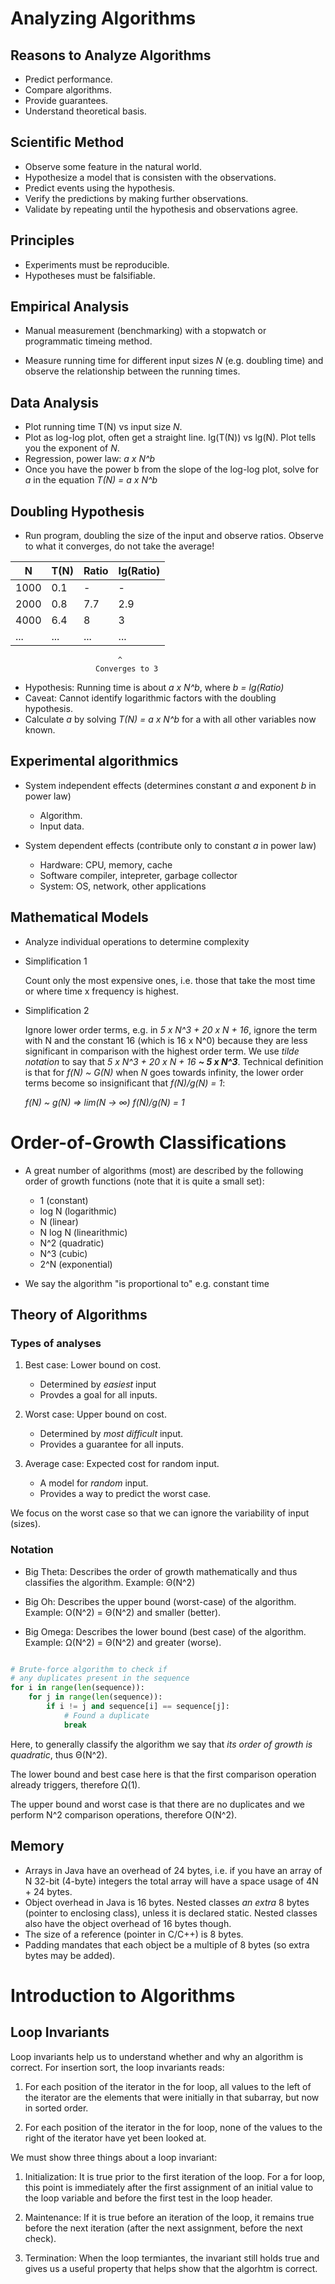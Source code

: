 # Analyzing Algorithms

## Reasons to Analyze Algorithms

- Predict performance.
- Compare algorithms.
- Provide guarantees.
- Understand theoretical basis.

## Scientific Method

- Observe some feature in the natural world.
- Hypothesize a model that is consisten with the observations.
- Predict events using the hypothesis.
- Verify the predictions by making further observations.
- Validate by repeating until the hypothesis and observations agree.

## Principles

- Experiments must be reproducible.
- Hypotheses must be falsifiable.

## Empirical Analysis

- Manual measurement (benchmarking) with a stopwatch or programmatic timeing method.

- Measure running time for different input sizes *N* (e.g. doubling time) and observe the relationship between the running times.

## Data Analysis

- Plot running time T(N) vs input size *N*.
- Plot as log-log plot, often get a straight line. lg(T(N)) vs lg(N). Plot tells you the exponent of *N*.
- Regression, power law: *a x N^b*
- Once you have the power b from the slope of the log-log plot, solve for *a* in the equation *T(N) = a x N^b*

## Doubling Hypothesis

- Run program, doubling the size of the input and observe ratios. Observe to what it converges, do not take the average!

|  N   | T(N) | Ratio | lg(Ratio) |
| ---- | ---- | ----- | --------  |
| 1000 | 0.1  |   -   |     -     |
| 2000 | 0.8  |  7.7  |    2.9    |
| 4000 | 6.4  |   8   |     3     |
| ...  | ...  |  ...  |    ...    |

                            ^
                       Converges to 3

- Hypothesis: Running time is about *a x N^b*, where *b = lg(Ratio)*
- Caveat: Cannot identify logarithmic factors with the doubling hypothesis.
- Calculate *a* by solving *T(N) = a x N^b* for a with all other variables now known.

## Experimental algorithmics

- System independent effects (determines constant *a* and exponent *b* in power law)

	+ Algorithm.
	+ Input data.

- System dependent effects (contribute only to constant *a* in power law)

	+ Hardware: CPU, memory, cache
	+ Software compiler, intepreter, garbage collector
	+ System: OS, network, other applications

## Mathematical Models

- Analyze individual operations to determine complexity
- Simplification 1

  Count only the most expensive ones, i.e. those that take the most time or where time x frequency is highest.

- Simplification 2

  Ignore lower order terms, e.g. in *5 x N^3 + 20 x N + 16*, ignore the term with N and the constant 16 (which is 16 x N^0) because they are less significant in comparison with the highest order term. We use *tilde notation* to say that *5 x N^3 + 20 x N + 16 __~ 5 x N^3__*. Technical definition is that for *f(N) ~ G(N)* when *N* goes towards infinity, the lower order terms become so insignificant that *f(N)/g(N) = 1*:

  *f(N) ~ g(N) => lim(N -> ∞) f(N)/g(N) = 1*

 # Order-of-Growth Classifications

 - A great number of algorithms (most) are described by the following order of growth functions (note that it is quite a small set):

 	+ 1 (constant)
 	+ log N (logarithmic)
 	+ N (linear)
 	+ N log N (linearithmic)
 	+ N^2 (quadratic)
 	+ N^3 (cubic)
 	+ 2^N (exponential)

- We say the algorithm "is proportional to" e.g. constant time

## Theory of Algorithms

### Types of analyses

1. Best case: Lower bound on cost.

	- Determined by *easiest* input
	- Provdes a goal for all inputs.

2. Worst case: Upper bound on cost.

	- Determined by *most difficult* input.
	- Provides a guarantee for all inputs.

3. Average case: Expected cost for random input.

	- A model for *random* input.
	- Provides a way to predict the worst case.

We focus on the worst case so that we can ignore the variability of input (sizes).

### Notation

- Big Theta: Describes the order of growth mathematically and thus classifies the algorithm. Example: Θ(Ν^2)

- Big Oh: Describes the upper bound (worst-case) of the algorithm. Example: O(N^2) = Θ(Ν^2) and smaller (better).

- Big Omega: Describes the lower bound (best case) of the algorithm. Example: Ω(Ν^2) = Θ(Ν^2) and greater (worse).

```Python

# Brute-force algorithm to check if
# any duplicates present in the sequence
for i in range(len(sequence)):
	for j in range(len(sequence)):
		if i != j and sequence[i] == sequence[j]:
			# Found a duplicate
			break
```

Here, to generally classify the algorithm we say that *its order of growth is quadratic*, thus Θ(Ν^2).

The lower bound and best case here is that the first comparison operation already triggers, therefore Ω(1).

The upper bound and worst case is that there are no duplicates and we perform N^2 comparison operations, therefore O(N^2).

## Memory

- Arrays in Java have an overhead of 24 bytes, i.e. if you have an array of N 32-bit (4-byte) integers the total array will have a space usage of 4N + 24 bytes.
- Object overhead in Java is 16 bytes. Nested classes *an extra* 8 bytes (pointer to enclosing class), unless it is declared static. Nested classes also have the object overhead of 16 bytes though.
- The size of a reference (pointer in C/C++) is 8 bytes.
- Padding mandates that each object be a multiple of 8 bytes (so extra bytes may be added).

# Introduction to Algorithms

## Loop Invariants

Loop invariants help us to understand whether and why an algorithm is correct. For insertion sort, the loop invariants reads:

1. For each position of the iterator in the for loop, all values to the left of the iterator are the elements that were initially in that subarray, but now in sorted order.

2. For each position of the iterator in the for loop, none of the values to the right of the iterator have yet been looked at.

We must show three things about a loop invariant:

1. Initialization: It is true prior to the first iteration of the loop. For a for loop, this point is immediately after the first assignment of an initial value to the loop variable and before the first test in the loop header.

2. Maintenance: If it is true before an iteration of the loop, it remains true before the next iteration (after the next assignment, before the next check).

3. Termination: When the loop termiantes, the invariant still holds true and gives us a useful property that helps show that the algorhtm is correct.
